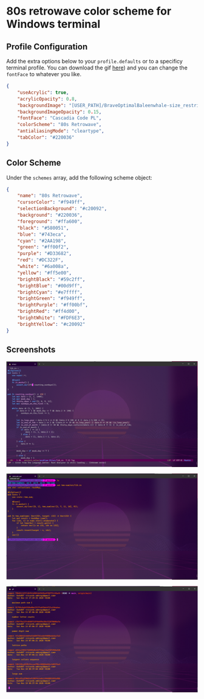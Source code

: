 # 80s retrowave color scheme for Windows terminal
## Profile Configuration
Add the extra options below to your `profile.defaults` or to a specificy terminal profile. You can download the gif [here](./BraveOptimalBaleenwhale-size_restricted.gif)) and you can change the `fontFace` to whatever you like. 
```json
{
    "useAcrylic": true,
    "acrylicOpacity": 0.8,
    "backgroundImage": "[USER_PATH]/BraveOptimalBaleenwhale-size_restricted.gif",
    "backgroundImageOpacity": 0.15,
    "fontFace": "Cascadia Code PL",
    "colorScheme": "80s Retrowave",
    "antialiasingMode": "cleartype",
    "tabColor": "#220036"
}
```
## Color Scheme
Under the `schemes` array, add the following scheme object:
```json
{
    "name": "80s Retrowave",
    "cursorColor": "#f949ff",
    "selectionBackground": "#c20092",
    "background": "#220036",
    "foreground": "#ffa600",
    "black": "#580051",
    "blue": "#743eca",
    "cyan": "#2AA198",
    "green": "#ff00f2",
    "purple": "#D33682",
    "red": "#DC322F",
    "white": "#6a008a",
    "yellow": "#ff5e00",
    "brightBlack": "#59c2ff",
    "brightBlue": "#00d9ff",
    "brightCyan": "#e7ffff",
    "brightGreen": "#f949ff",
    "brightPurple": "#ff00bf",
    "brightRed": "#ff4d00",
    "brightWhite": "#FDF6E3",
    "brightYellow": "#c20092"
}
```

## Screenshots
![Screenshot 1](./Screenshot%202020-11-15%20153805.png)

![Screenshot 2](./Screenshot%202020-11-15%20153930.png)

![Screenshot 3](./Screenshot%202020-11-15%20154036.png)
